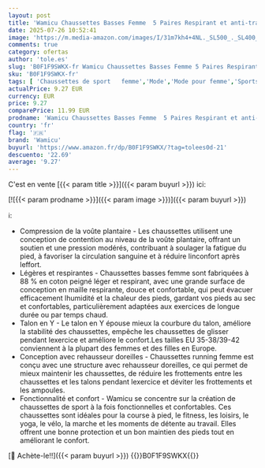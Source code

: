 ```yaml
---
layout: post
title: 'Wamicu Chaussettes Basses Femme  5 Paires Respirant et anti-transpiration Coton Courtes Chaussettes Sport  Para Running Travail et Loisirs  EU 39-42'
date: 2025-07-26 10:52:41
image: 'https://m.media-amazon.com/images/I/31m7kh4+4NL._SL500_._SL400_.jpg'
comments: true
category: ofertas
author: 'tole.es'
slug: 'B0F1F9SWKX-fr Wamicu Chaussettes Basses Femme 5 Paires Respirant et...'
sku: 'B0F1F9SWKX-fr'
tags: [ 'Chaussettes de sport   femme','Mode','Mode pour femme','Sportswear femme','Vêtements femme','wamicu','🇫🇷', ]
actualPrice: 9.27 EUR
currency: EUR
price: 9.27
comparePrice: 11.99 EUR
prodname: 'Wamicu Chaussettes Basses Femme  5 Paires Respirant et anti-transpiration Coton Courtes Chaussettes Sport  Para Running Travail et Loisirs  EU 39-42'
country: 'fr'
flag: '🇫🇷'
brand: 'Wamicu'
buyurl: 'https://www.amazon.fr/dp/B0F1F9SWKX/?tag=tolees0d-21'
descuento: '22.69'
average: '9.27'
---
```


C'est en vente [{{< param title >}}]({{< param buyurl >}}) ici:

[![{{< param prodname >}}]({{< param image >}})]({{< param buyurl >}})

ℹ️:

- Compression de la voûte plantaire - Les chaussettes utilisent une conception de contention au niveau de la voûte plantaire, offrant un soutien et une pression modérés, contribuant à soulager la fatigue du pied, à favoriser la circulation sanguine et à réduire linconfort après leffort.
- Légères et respirantes - Chaussettes basses femme sont fabriquées à 88 % en coton peigné léger et respirant, avec une grande surface de conception en maille respirante, douce et confortable, qui peut évacuer efficacement lhumidité et la chaleur des pieds, gardant vos pieds au sec et confortables, particulièrement adaptées aux exercices de longue durée ou par temps chaud.
- Talon en Y - Le talon en Y épouse mieux la courbure du talon, améliore la stabilité des chaussettes, empêche les chaussettes de glisser pendant lexercice et améliore le confort.Les tailles EU 35-38/39-42 conviennent à la plupart des femmes et des filles en Europe.
- Conception avec rehausseur doreilles - Chaussettes running femme est conçu avec une structure avec rehausseur doreilles, ce qui permet de mieux maintenir les chaussettes, de réduire les frottements entre les chaussettes et les talons pendant lexercice et déviter les frottements et les ampoules.
- Fonctionnalité et confort - Wamicu se concentre sur la création de chaussettes de sport à la fois fonctionnelles et confortables. Ces chaussettes sont idéales pour la course à pied, le fitness, les loisirs, le yoga, le vélo, la marche et les moments de détente au travail. Elles offrent une bonne protection et un bon maintien des pieds tout en améliorant le confort.

[🛒 Achète-le!!]({{< param buyurl >}})
{{<world>}}B0F1F9SWKX{{</world>}}
